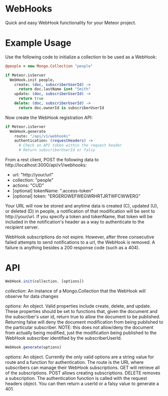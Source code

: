 WebHooks
===

Quick and easy WebHook functionality for your Meteor project.

# Example Usage

Use the following code to initialize a collection to be used as a WebHook:

  ````coffeescript
  @people = new Mongo.Collection "people"

  if Meteor.isServer
    WebHook.init people,
      create: (doc, subscriberUserId) ->
        return doc.lastName isnt "Smith"
      update: (doc, subscriberUserId) ->
        return true
      delete: (doc, subscriberUserId) ->
        return doc.ownerId is subscriberUserId
  ````

Now create the WebHook registration API:

  ````coffeescript
  if Meteor.isServer
    WebHook.generate
      route: "/api/v1/webhooks"
      authentication: (requestHeaders) ->
        # Check an API token within the request header
        # Return subscriberUserId or falsy
  ````

From a rest client, POST the following data to
http://localhost:3000/api/v1/webhooks:

* url: "http://your/url"
* collection: "people"
* actions: "CUD"
* [optional] tokenName: ".access-token"
* [optional] token: "ERGERGWEFWEGWRHRTJRTWFCWWERG"

Your URL will now be stored and anytime data is created (C), updated (U), or
deleted (D) in people, a notification of that modification will be sent to
http://your/url. If you specify a token and tokenName, that token will be
included in the notification's header as a way to authenticate to the recipient
server.

WebHook subscriptions do not expire.  However, after three consecutive failed
attempts to send notifications to a url, the WebHook is removed.  A failure is
anything besides a 200 response code (such as a 404).

# API

  ````javascript
  WebHook.init(collection, [options])
  ````

  *collection*: An instance of a Mongo.Collection that the WebHook will observe
  for data changes

  *options*: An object. Valid properties include create, delete, and update.
  These properties should be set to functions that, given the document and the
  subscriber's user id, return true to allow the document to be published.
  Returning false will deny the document modification from being published to
  the particular subscriber. NOTE: this does not allow/deny the document from
  actually being modified, just the modification being published to the WebHook
  subscriber identified by the subscriberUserId.

  ````javascript
  WebHook.generate(options)
  ````

  *options*: An object. Currently the only valid options are a string value for
  route and a function for authentication. The route is the URL where
  subscribers can manage their WebHook subscriptions. GET will retrieve all of
  the subscriptions. POST allows creating subscriptions. DELETE removes a
  subscription. The authentication function is called with the request headers
  object. You can then return a userId or a falsy value to generate a 401.
